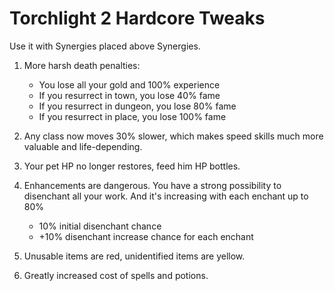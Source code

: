 # Torchlight 2 Hardcore Tweaks

Use it with Synergies placed above Synergies.

1. More harsh death penalties:
	- You lose all your gold and 100% experience
	- If you resurrect in town, you lose 40% fame
	- If you resurrect in dungeon, you lose 80% fame
	- If you resurrect in place, you lose 100% fame

2. Any class now moves 30% slower, which makes speed skills much more valuable and life-depending.

3. Your pet HP no longer restores, feed him HP bottles.

4. Enhancements are dangerous. You have a strong possibility to disenchant all your work. And it's increasing with each enchant up to 80%
	- 10% initial disenchant chance
	- +10% disenchant increase chance for each enchant

5. Unusable items are red, unidentified items are yellow.

6. Greatly increased cost of spells and potions.
